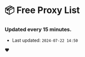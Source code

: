 # :package: Free Proxy List
### Updated every 15 minutes.

- Last updated: `2024-07-22 14:50`

:heart:
